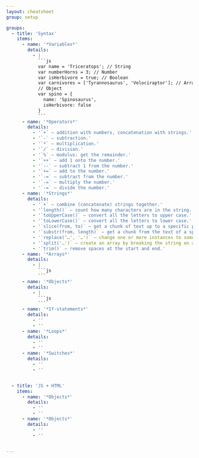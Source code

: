 ```yaml
---
layout: cheatsheet
group: setup

groups:
  - title: 'Syntax'
    items:
      - name: '*Variables*'
        details:
          - |
            ```js
            var name = 'Triceratops'; // String
            var numberHorns = 3; // Number
            var isHerbivore = true; // Boolean
            var carnivores = ['Tyrannosaurus', 'Velociraptor']; // Array
            // Object
            var spino = {
              name: 'Spinosaurus',
              isHerbivore: false
            }
            ```
      - name: '*Operators*'
        details:
          - '`+` — addition with numbers, concatenation with strings.'
          - '`-` — subtraction.'
          - '`*` — multiplication.'
          - '`/` — division.'
          - '`%` — modulus: get the remainder.'
          - '`++` — add 1 onto the number.'
          - '`--` — subtract 1 from the number.'
          - '`+=` — add to the number.'
          - '`-=` — subtract from the number.'
          - '`-=` — multiply the number.'
          - '`-=` — divide the number.'
      - name: '*Strings*'
        details:
          - '`+` — combine (concatenate) strings together.'
          - '`length()` — count how many characters are in the string.'
          - '`toUpperCase()` — convert all the letters to upper case.'
          - '`toLowerCase()` — convert all the letters to lower case.'
          - '`slice(from, to)` — get a chunk of text up to a specific point.'
          - '`substr(from, length)` — get a chunk from the text of a specific length.'
          - '`replace('…', '…')` — change one or more instances to something else.'
          - '`split('…')` — create an array by breaking the string on a specific character.'
          - '`trim()` — remove spaces at the start and end.'
      - name: '*Arrays*'
        details:
          - |
            ```js
            ```
      - name: '*Objects*'
        details:
          - |
            ```js
            ```
      - name: '*If-statements*'
        details:
          - ''
          - ''
      - name: '*Loops*'
        details:
          - ''
          - ''
      - name: '*Switches*'
        details:
          - ''
          - ''


  - title: 'JS + HTML'
    items:
      - name: '*Objects*'
        details:
          - ''
          - ''
      - name: '*Objects*'
        details:
          - ''
          - ''


---
```

